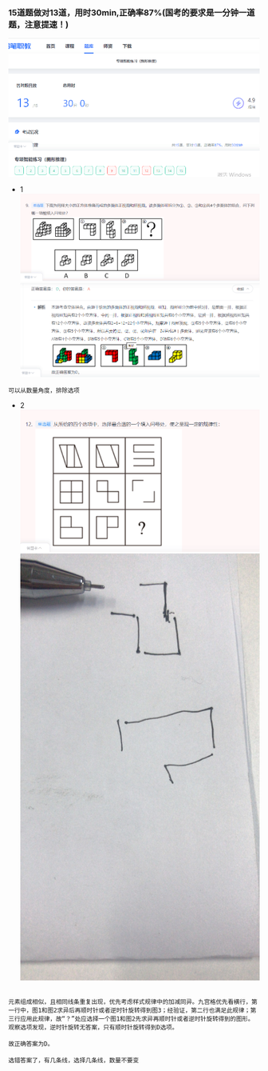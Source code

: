 
### 15道题做对13道，用时30min,正确率87%(国考的要求是一分钟一道题，注意提速！)

![111](../images3/27.png)

- 1
![111](../images3/28.png)
![111](../images3/29.png)

```
可以从数量角度，排除选项
```

- 2
![111](../images3/30.png)
![111](../images3/31.jpg)

```

元素组成相似，且相同线条重复出现，优先考虑样式规律中的加减同异。九宫格优先看横行，第一行中，图1和图2求异后再顺时针或者逆时针旋转得到图3；经验证，第二行也满足此规律；第三行应用此规律，故“？”处应选择一个图1和图2先求异再顺时针或者逆时针旋转得到的图形。观察选项发现，逆时针旋转无答案，只有顺时针旋转得到D选项。

故正确答案为D。

选错答案了，有几条线，选择几条线，数量不要变
```